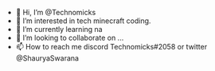 - 👋 Hi, I’m @Technomicks
- 👀 I’m interested in tech minecraft coding.
- 🌱 I’m currently learning na
- 💞️ I’m looking to collaborate on ...
- 📫 How to reach me discord Technomicks#2058 or twitter @ShauryaSwarana

<!---
Technomicks/Technomicks is a ✨ special ✨ repository because its `README.md` (this file) appears on your GitHub profile.
You can click the Preview link to take a look at your changes.
--->
